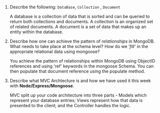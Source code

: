 1. Describe the following: `DataBase`, `Collection` , `Document`
   
    A database is a collection of data that is sorted and can be queried to return both collections and documents.
    A collection is an organized set of related documents.
    A document is a set of data that makes up an entity within the database.

1. Describe how one can achieve the pattern of _relationships_ in MongoDB. What
   needs to take place at the schema level? How do we _'fill'_ in the
   appropriate relational data using mongoose?

    You achieve the pattern of relationships within MongoDB using ObjectID references and using 'ref' keywords in the mongoose Schema. You can then populate that document reference using the populate method.

1. Describe what MVC Archtecture is and how we have used it this week with
   **Node/Express/Mongoose**.

    MVC split up your code architecture into three parts - Models which represent your database entries; Views represent how that data is presented to the client; and the Controller handles the logic.